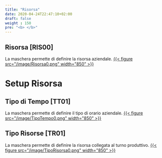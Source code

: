 ```yaml
---
title: "Risorsa"
date: 2020-04-24T22:47:10+02:00
draft: false
weight : 150
pre: "<b> </b>"
---
```


## Risorsa [RIS00]
La maschera permette di definire la risorsa aziendale.
[{{< figure src="/image/Risorsa0.png"  width="850"  >}}](/image/Risorsa0.png)
# Setup Risorsa
## Tipo di Tempo [TT01]
La maschera permette di definire il tipo di orario aziendale.
[{{< figure src="/image/TipoTempo0.png"  width="850"  >}}](/image/TipoTempo0.png)
## Tipo Risorse [TR01]
La maschera permette di definire la risorsa collegata al turno produttivo.
[{{< figure src="/image/TipoRisorsa0.png"  width="850"  >}}](/image/TipoRisorsa0.png)




